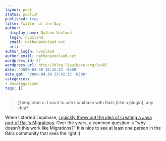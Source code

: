 ```yaml
---
layout: post
status: publish
published: true
title: Twitter of the Day
author:
  display_name: Nathan Voxland
  login: nvoxland
  email: nathan@voxland.net
  url: ''
author_login: nvoxland
author_email: nathan@voxland.net
wordpress_id: 87
wordpress_url: http://blog.liquibase.org/?p=87
date: '2009-04-30 18:42:32 -0500'
date_gmt: '2009-04-30 23:42:32 -0500'
categories:
- Uncategorized
tags: []
---
```


> @leopinheiro: I want to use Liquibase with Rails (like a plugin), any idea?

When I started Liquibase, <a href="http://blog.liquibase.org/2007/06/the-problem-with-rails-active-migrations.html">I quickly threw out the idea of creating a Java port of Rail's Migrations</a>.  Over the years, a common question is "why doesn't this work like Migrations?"  It is nice to see at least one person in the Rails community that sees the light :)

